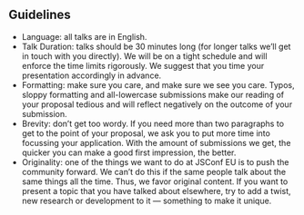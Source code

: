 ## Guidelines

* Language: all talks are in English.
* Talk Duration: talks should be 30 minutes long (for longer talks we’ll get in touch with you directly). We will be on a tight schedule and will enforce the time limits rigorously. We suggest that you time your presentation accordingly in advance.
* Formatting: make sure you care, and make sure we see you care. Typos, sloppy formatting and all-lowercase submissions make our reading of your proposal tedious and will reflect negatively on the outcome of your submission.
* Brevity: don’t get too wordy. If you need more than two paragraphs to get to the point of your proposal, we ask you to put more time into focussing your application. With the amount of submissions we get, the quicker you can make a good first impression, the better.
* Originality: one of the things we want to do at JSConf EU is to push the community forward. We can’t do this if the same people talk about the same things all the time. Thus, we favor original content. If you want to present a topic that you have talked about elsewhere, try to add a twist, new research or development to it — something to make it unique.
